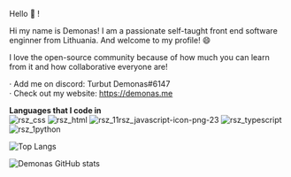 
Hello 👋 !

Hi my name is Demonas! I am a passionate self-taught front end software enginner from Lithuania. And welcome to my profile! 😄

I love the open-source community because of how much you can learn from it and how collaborative everyone are!

 · Add me on discord: Turbut Demonas#6147<br>
 · Check out my website: https://demonas.me
 
 **Languages that I code in**<br>
![rsz_css](https://user-images.githubusercontent.com/76224059/156850153-31269045-47d4-4902-a581-805d3c4f9811.png) ![rsz_html](https://user-images.githubusercontent.com/76224059/156850233-474c97c7-1bd2-4041-85ef-56e6df60cd0c.png) ![rsz_11rsz_javascript-icon-png-23](https://user-images.githubusercontent.com/76224059/156850943-ef3be43a-d141-4b09-bf73-a07629b8d420.png)  ![rsz_typescript](https://user-images.githubusercontent.com/76224059/156851418-ccf72482-936f-4726-b1fc-6c243dce3af3.png) ![rsz_1python](https://user-images.githubusercontent.com/76224059/156851260-017e2426-a0bb-4853-9d1f-96683d530a43.png)














![Top Langs](https://github-readme-stats.vercel.app/api/top-langs/?username=DemonasLT)


![Demonas GitHub stats](https://github-readme-stats.vercel.app/api?username=DemonasLT&show_icons=true&theme=radical)

